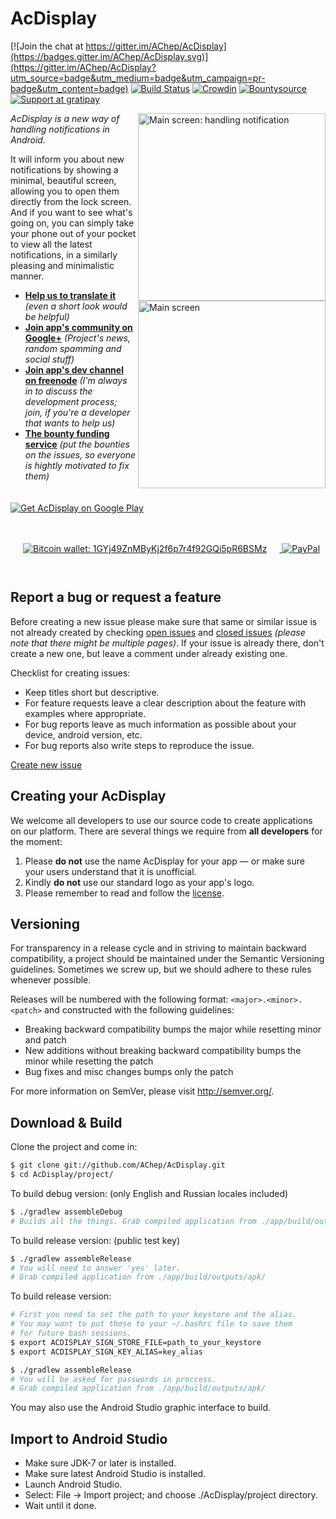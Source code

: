 AcDisplay
==========

[![Join the chat at https://gitter.im/AChep/AcDisplay](https://badges.gitter.im/AChep/AcDisplay.svg)](https://gitter.im/AChep/AcDisplay?utm_source=badge&utm_medium=badge&utm_campaign=pr-badge&utm_content=badge)
[![Build Status](https://travis-ci.org/AChep/AcDisplay.svg?branch=master)](https://travis-ci.org/AChep/AcDisplay) [![Crowdin](https://d322cqt584bo4o.cloudfront.net/acdisplay/localized.png)](http://translate.acdisplay.org) [![Bountysource](https://www.bountysource.com/badge/team?team_id=40057&style=bounties_received)](http://bounty.acdisplay.org) [![Support at gratipay](http://img.shields.io/gratipay/AChep.svg)](https://gratipay.com/AChep/)

<img alt="Main screen: handling notification" align="right" height="300"
   src="https://github.com/AChep/AcDisplay/raw/master/screenshots/screenshot2.png" />
<img alt="Main screen" align="right" height="300"
   src="https://github.com/AChep/AcDisplay/raw/master/screenshots/screenshot1.png" />

*AcDisplay is a new way of handling notifications in Android.*

It will inform you about new notifications by showing a minimal, beautiful screen, allowing you to open them directly from the lock screen. And if you want to see what's going on, you can simply take your phone out of your pocket to view all the latest notifications, in a similarly pleasing and minimalistic manner.

 - **[Help us to translate it](http://translate.acdisplay.org)** _(even a short look would be helpful)_
 - **[Join app's community on Google+](http://community.acdisplay.org)** _(Project's news, random spamming and social stuff)_
 - **[Join app's dev channel on freenode](http://webchat.freenode.net?channels=acdisplay)** _(I'm always in to discuss the development process; join, if you're a developer that wants to help us)_
 - **[The bounty funding service](http://bounty.acdisplay.org)** _(put the bounties on the issues, so everyone is hightly motivated to fix them)_

<a href="http://get.acdisplay.org">
  <img alt="Get AcDisplay on Google Play" vspace="20"
       src="http://developer.android.com/images/brand/en_generic_rgb_wo_60.png" />
</a> <a href="bitcoin:1GYj49ZnMByKj2f6p7r4f92GQi5pR6BSMz?amount=0.005">
  <img alt="Bitcoin wallet: 1GYj49ZnMByKj2f6p7r4f92GQi5pR6BSMz" vspace="28" hspace="20"
       src="https://github.com/AChep/AcDisplay/raw/master/art/btn_bitcoin.png" />
</a> <a href="http://goo.gl/UrecGo">
  <img alt="PayPal" vspace="28"
       src="https://github.com/AChep/AcDisplay/raw/master/art/btn_paypal.png" />
</a>

Report a bug or request a feature
----------------
Before creating a new issue please make sure that same or similar issue is not already created by checking [open issues][2] and [closed issues][3] *(please note that there might be multiple pages)*. If your issue is already there, don't create a new one, but leave a comment under already existing one.

Checklist for creating issues:

- Keep titles short but descriptive.
- For feature requests leave a clear description about the feature with examples where appropriate.
- For bug reports leave as much information as possible about your device, android version, etc.
- For bug reports also write steps to reproduce the issue.

[Create new issue][1]

Creating your AcDisplay
----------------
We welcome all developers to use our source code to create applications on our platform.
There are several things we require from **all developers** for the moment:

1. Please **do not** use the name AcDisplay for your app — or make sure your users understand that it is unofficial.
2. Kindly **do not** use our standard logo as your app's logo.
3. Please remember to read and follow the [license][4].

Versioning
----------------
For transparency in a release cycle and in striving to maintain backward compatibility, a project should be maintained under the Semantic Versioning guidelines. Sometimes we screw up, but we should adhere to these rules whenever possible.

Releases will be numbered with the following format: `<major>.<minor>.<patch>` and constructed with the following guidelines:
- Breaking backward compatibility bumps the major while resetting minor and patch
- New additions without breaking backward compatibility bumps the minor while resetting the patch
- Bug fixes and misc changes bumps only the patch

For more information on SemVer, please visit http://semver.org/.

Download & Build
----------------
Clone the project and come in:

``` bash
$ git clone git://github.com/AChep/AcDisplay.git
$ cd AcDisplay/project/
```

To build debug version: (only English and Russian locales included)

``` bash
$ ./gradlew assembleDebug
# Builds all the things. Grab compiled application from ./app/build/outputs/apk/
```

To build release version: (public test key)

``` bash
$ ./gradlew assembleRelease
# You will need to answer 'yes' later.
# Grab compiled application from ./app/build/outputs/apk/
```

To build release version:

``` bash
# First you need to set the path to your keystore and the alias.
# You may want to put those to your ~/.bashrc file to save them
# for future bash sessions.
$ export ACDISPLAY_SIGN_STORE_FILE=path_to_your_keystore
$ export ACDISPLAY_SIGN_KEY_ALIAS=key_alias

$ ./gradlew assembleRelease
# You will be asked for passwords in proccess.
# Grab compiled application from ./app/build/outputs/apk/
```

You may also use the Android Studio graphic interface to build.

Import to Android Studio
----------------
- Make sure JDK-7 or later is installed.
- Make sure latest Android Studio is installed.
- Launch Android Studio.
- Select: File -> Import project; and choose ./AcDisplay/project directory.
- Wait until it done.

[1]: https://github.com/AChep/AcDisplay/issues/new
[2]: https://github.com/AChep/AcDisplay/issues?state=open
[3]: https://github.com/AChep/AcDisplay/issues?state=closed
[4]: https://github.com/AChep/AcDisplay/blob/master/LICENSE
